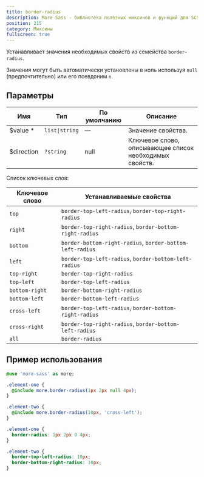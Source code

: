 ```yaml
---
title: border-radius
description: More Sass - библиотека полезных миксинов и функций для SCSS.
position: 215
category: Миксины
fullscreen: true
---
```


Устанавливает значения необходимых свойств из семейства `border-radius`.

<alert type="info">Значения могут быть автоматически установлены в ноль используя `null` (предпочтительно) или его псевдоним `n`.</alert>

## Параметры

| Имя                                        | Тип            | По умолчанию | Описание                                                |
|--------------------------------------------|----------------|--------------|---------------------------------------------------------|
| $value <span class="text-red-600">*</span> | `list\|string` | —            | Значение свойства.                                      |
| $direction                                 | `?string`      | null         | Ключевое слово, описывающее список необходимых свойств. |

<alert type="info">

  Список ключевых слов:

  | Ключевое слово | Устанавливаемые свойства                                  |
  |----------------|-----------------------------------------------------------|
  | `top`          | `border-top-left-radius`, `border-top-right-radius`       |
  | `right`        | `border-top-right-radius`, `border-bottom-right-radius`   |
  | `bottom`       | `border-bottom-right-radius`, `border-bottom-left-radius` |
  | `left`         | `border-top-left-radius`, `border-bottom-left-radius`     |
  | `top-right`    | `border-top-right-radius`                                 |
  | `top-left`     | `border-top-left-radius`                                  |
  | `bottom-right` | `border-bottom-right-radius`                              |
  | `bottom-left`  | `border-bottom-left-radius`                               |
  | `cross-left`   | `border-top-left-radius`, `border-bottom-right-radius`    |
  | `cross-right`  | `border-top-right-radius`, `border-bottom-left-radius`    |
  | `all`          | `border-radius`                                           |

</alert>

## Пример использования

<code-group>

  <code-block label="SCSS" active>

  ```scss
  @use 'more-sass' as more;

  .element-one {
  	@include more.border-radius(1px 2px null 4px);
  }

  .element-two {
  	@include more.border-radius(10px, 'cross-left');
  }
  ```

  </code-block>

  <code-block label="Результат">

  ```css
  .element-one {
  	border-radius: 1px 2px 0 4px;
  }

  .element-two {
  	border-top-left-radius: 10px;
  	border-bottom-right-radius: 10px;
  }
  ```

  </code-block>

</code-group>
